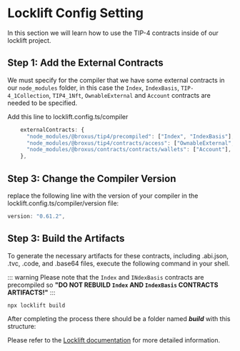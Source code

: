 # Locklift Config Setting

In this section we will learn how to use the TIP-4 contracts inside of our locklift project.

## Step 1: Add the External Contracts

We must specify for the compiler that we have some external contracts in our `node_modules` folder, in this case the `Index`, `IndexBasis`, `TIP-4_1Collection`, `TIP4_1Nft`, `OwnableExternal` and `Account` contracts are needed to be specified.

Add this line to locklift.config.ts/compiler

```typescript
    externalContracts: {
      "node_modules/@broxus/tip4/precompiled": ["Index", "IndexBasis"],
      "node_modules/@broxus/tip4/contracts/access": ["OwnableExternal", "OwnableInternal"],
      "node_modules/@broxus/contracts/contracts/wallets": ["Account"],
    },
```

## Step 3: Change the Compiler Version

replace the following line with the version of your compiler in the locklift.config.ts/compiler/version  file:

````typescript
version: "0.61.2",
````

## Step 3: Build the Artifacts

To generate the necessary artifacts for these contracts, including .abi.json, .tvc, .code, and .base64 files, execute the following command in your shell.

::: warning
Please note that the `Index` and `INdexBasis` contracts are precompiled so **"DO NOT REBUILD `Index` AND `IndexBasis` CONTRACTS ARTIFACTS!"**
:::

````shell
npx locklift build
````

After completing the process there should be a folder named **_build_** with this structure:


<ImgContainer src= '/llBuildStructure.png' width="50%" altText="buildStructure" />

Please refer to the [Locklift documentation]( https://docs.locklift.io/) for more detailed information.

<script lang="ts" >
import { defineComponent, ref, onMounted } from "vue";
import ImgContainer from "../../.vitepress/theme/components/shared/BKDImgContainer.vue"

export default defineComponent({
  name: "Diagrams",
  components :{
    ImgContainer
  },
  setup() {
    return {
    };
  },
});

</script>